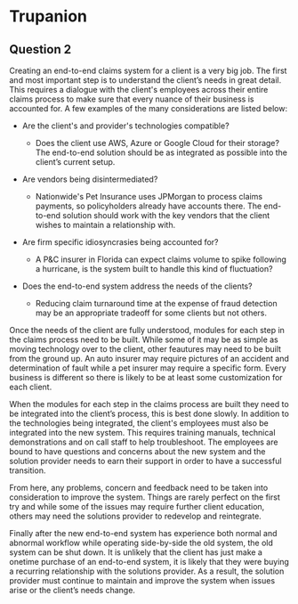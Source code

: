 # Trupanion

## Question 2

  Creating an end-to-end claims system for a client is a very big job. The first and most important step is to understand the client’s needs in great detail. This requires a dialogue with the client's employees across their entire claims process to make sure that every nuance of their business is accounted for. A few examples of the many considerations are listed below:

* Are the client's and provider's technologies compatible?
  - Does the client use AWS, Azure or Google Cloud for their storage? The end-to-end solution should be as integrated as possible into the client’s current setup.

* Are vendors being disintermediated?

  - Nationwide's Pet Insurance uses JPMorgan to process claims payments, so policyholders already have accounts there. The end-to-end solution should work with the key vendors that the client wishes to maintain a relationship with.

* Are firm specific idiosyncrasies being accounted for?

  - A P&C insurer in Florida can expect claims volume to spike following a hurricane, is the system built to handle this kind of fluctuation?

* Does the end-to-end system address the needs of the clients?

  - Reducing claim turnaround time at the expense of fraud detection may be an appropriate tradeoff for some clients but not others.


Once the needs of the client are fully understood, modules for each step in the claims process need to be built. While some of it may be as simple as moving technology over to the client, other feautures may need to be built from the ground up. An auto insurer may require pictures of an accident and determination of fault while a pet insurer may require a specific form. Every business is different so there is likely to be at least some customization for each client.  

When the modules for each step in the claims process are built they need to be integrated into the client’s process, this is best done slowly. In addition to the technologies being integrated, the client's employees must also be integrated into the new system. This requires training manuals, technical demonstrations and on call staff to help troubleshoot. The employees are bound to have questions and concerns about the new system and the solution provider needs to earn their support in order to have a successful transition.  

From here, any problems, concern and feedback need to be taken into consideration to improve the system. Things are rarely perfect on the first try and while some of the issues may require further client education, others may need the solutions provider to redevelop and reintegrate.  

Finally after the new end-to-end system has experience both normal and abnormal workflow while operating side-by-side the old system, the old system can be shut down. It is unlikely that the client has just make a onetime purchase of an end-to-end system, it is likely that they were buying a recurring relationship with the solutions provider. As a result, the solution provider must continue to maintain and improve the system when issues arise or the client’s needs change.
